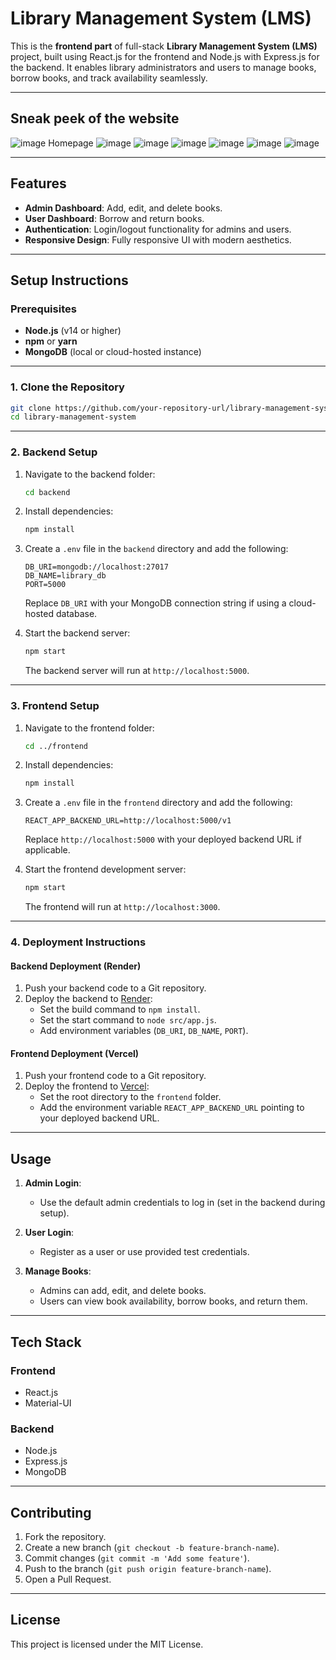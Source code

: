 # Library Management System (LMS)

This is the **frontend part** of full-stack **Library Management System (LMS)** project, built using React.js for the frontend and Node.js with Express.js for the backend. It enables library administrators and users to manage books, borrow books, and track availability seamlessly.

---

## **Sneak peek of the website**
![image](https://github.com/user-attachments/assets/fc967262-38a7-4e56-b3c0-affc40644c58)
Homepage
![image](https://github.com/user-attachments/assets/4cc6778b-e9cd-49a3-aca6-1198a3dc6698)
![image](https://github.com/user-attachments/assets/538ae53e-bf47-41e1-b25d-0067297e9c50)
![image](https://github.com/user-attachments/assets/e13a1c13-9b3c-47be-894e-187ece9ae38f)
![image](https://github.com/user-attachments/assets/e734be4e-ae9a-4975-bd3f-6d9fc2baf5ec)
![image](https://github.com/user-attachments/assets/5f473da3-8efa-40e9-8f64-3d5ed34cb964)
![image](https://github.com/user-attachments/assets/c218bb7a-f2a4-4ca2-a0c0-ba3ad5dc5480)

---

## **Features**
- **Admin Dashboard**: Add, edit, and delete books.
- **User Dashboard**: Borrow and return books.
- **Authentication**: Login/logout functionality for admins and users.
- **Responsive Design**: Fully responsive UI with modern aesthetics.

---

## **Setup Instructions**

### Prerequisites
- **Node.js** (v14 or higher)
- **npm** or **yarn**
- **MongoDB** (local or cloud-hosted instance)

---

### **1. Clone the Repository**
```bash
git clone https://github.com/your-repository-url/library-management-system.git
cd library-management-system
```

---

### **2. Backend Setup**
1. Navigate to the backend folder:
   ```bash
   cd backend
   ```

2. Install dependencies:
   ```bash
   npm install
   ```

3. Create a `.env` file in the `backend` directory and add the following:
   ```env
   DB_URI=mongodb://localhost:27017
   DB_NAME=library_db
   PORT=5000
   ```
   Replace `DB_URI` with your MongoDB connection string if using a cloud-hosted database.

4. Start the backend server:
   ```bash
   npm start
   ```
   The backend server will run at `http://localhost:5000`.

---

### **3. Frontend Setup**
1. Navigate to the frontend folder:
   ```bash
   cd ../frontend
   ```

2. Install dependencies:
   ```bash
   npm install
   ```

3. Create a `.env` file in the `frontend` directory and add the following:
   ```env
   REACT_APP_BACKEND_URL=http://localhost:5000/v1
   ```
   Replace `http://localhost:5000` with your deployed backend URL if applicable.

4. Start the frontend development server:
   ```bash
   npm start
   ```
   The frontend will run at `http://localhost:3000`.

---

### **4. Deployment Instructions**

#### **Backend Deployment (Render)**
1. Push your backend code to a Git repository.
2. Deploy the backend to [Render](https://render.com):
   - Set the build command to `npm install`.
   - Set the start command to `node src/app.js`.
   - Add environment variables (`DB_URI`, `DB_NAME`, `PORT`).

#### **Frontend Deployment (Vercel)**
1. Push your frontend code to a Git repository.
2. Deploy the frontend to [Vercel](https://vercel.com):
   - Set the root directory to the `frontend` folder.
   - Add the environment variable `REACT_APP_BACKEND_URL` pointing to your deployed backend URL.

---

## **Usage**

1. **Admin Login**:
   - Use the default admin credentials to log in (set in the backend during setup).

2. **User Login**:
   - Register as a user or use provided test credentials.

3. **Manage Books**:
   - Admins can add, edit, and delete books.
   - Users can view book availability, borrow books, and return them.

---

## **Tech Stack**

### **Frontend**
- React.js
- Material-UI

### **Backend**
- Node.js
- Express.js
- MongoDB

---

## **Contributing**
1. Fork the repository.
2. Create a new branch (`git checkout -b feature-branch-name`).
3. Commit changes (`git commit -m 'Add some feature'`).
4. Push to the branch (`git push origin feature-branch-name`).
5. Open a Pull Request.

---

## **License**
This project is licensed under the MIT License.


